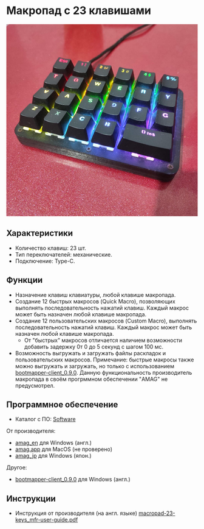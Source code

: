# Макропад с 23 клавишами
![macropad-23-keys-img](/assets/images/macropad-23-keys-img.jpg)

## Характеристики
- Количество клавиш: 23 шт.
- Тип переключателей: механические.
- Подключение: Type-C.


## Функции
- Назначение клавиш клавиатуры, любой клавише макропада.
- Создание 12 быстрых макросов (Quick Macro), позволяющих выполнять последовательность нажатий клавиш. Каждый макрос может быть назначен любой клавише макропада.
- Создание 12 пользовательских макросов (Custom Macro), выполнять последовательность нажатий клавиш. Каждый макрос может быть назначен любой клавише макропада.
  - От "быстрых" макросов отличается наличием возможности добавить задержку 0т 0 до 5 секунд с шагом 100 мс.
- Возможность выгружать и загружать файлы раскладок и пользовательских макросов. Примечание: быстрые макросы также можно выгружать и загружать, но только с использованием [bootmapper-client_0.9.0](software/bootmapper-client_0.9.0/). Данную функциональность производитель макропада в своём прогрммном обеспечении "AMAG" не предусмотрел.

## Программное обеспечение
- Каталог с ПО: [Software](software/)

От производителя:
- [amag_en](software/amag_en.zip) для Windows (англ.)
- [amag.app](software/amag.app.zip) для MacOS (не проверено)
- [amag_jp](software/amag_jp.zip) для Windows (япон.)

Другое:
- [bootmapper-client_0.9.0](software/bootmapper-client_0.9.0.zip) для Windows (англ.)

## Инструкции
- Инструкция от производителя (на англ. языке) [macropad-23-keys_mfr-user-guide.pdf](software/macropad-23-keys_mfr-user-guide.pdf)